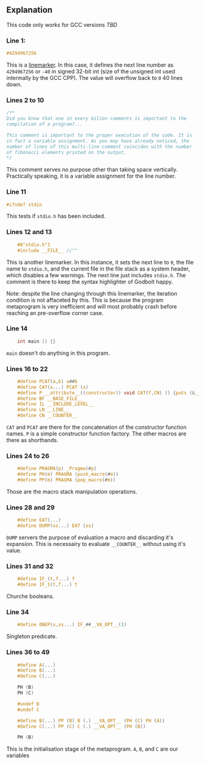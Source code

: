 ## Explanation

This code only works for GCC versions *TBD*



### Line 1:
```C
#4294967256
```
This is a [linemarker](https://gcc.gnu.org/onlinedocs/cpp/Preprocessor-Output.html). In this case, it defines the next line number as `4294967256` or `-40` in signed 32-bit int (size of the unsigned int used intermally by the GCC CPP). The value will overflow back to `0` 40 lines down.

### Lines 2 to 10
```C
/**
Did you know that one in every bilion comments is important to the 
compilation of a program?... 

This comment is important to the proper execution of the code. It is
in fact a variable assignment. As you may have already noticed, the
number of lines of this multi-line comment coincides with the number 
of fibonacci elements printed on the output. 
*/
```
This comment serves no purpose other than taking space vertically. Practically speaking, it is a variable assignment for the line number.

### Line 11
```C
#ifndef stdin
```
This tests if `stdio.h` has been included.

### Lines 12 and 13
```C
    #0"stdio.h"3
    #include __FILE__ //""
```
This is another linemarker. In this instance, it sets the next line to `0`, the file name to `stdio.h`, and the current file in the file stack as a system header, which disables a few warnings.
The next line just includes `stdio.h`. The comment is there to keep the syntax highlighter of Godbolt happy.

Note: despite the line changing through this linemarker, the iteration condition is not affaceted by this. This is because the program metaprogram is very inefficient and will most probably crash before reaching an pre-overflow corner case.

### Line 14
```C
    int main () {}
```
`main` doesn't do anything in this program.

### Lines 16 to 22
```C
    #define PCAT(a,b) a##b
    #define CAT(x...) PCAT (x)
    #define P __attribute__((constructor)) void CAT(f,CN) () {puts (&__func__[1]);} 
    #define BF __BASE_FILE__
    #define IL __INCLUDE_LEVEL__
    #define LN __LINE__
    #define CN __COUNTER__
```
`CAT` and `PCAT` are there for the concatenation of the constructor function names.
`P` is a simple constructor function factory.
The other macros are there as shorthands.

### Lines 24 to 26
```C
    #define PRAGMA(p) _Pragma(#p)
    #define PH(m) PRAGMA (push_macro(#m))
    #define PP(m) PRAGMA (pop_macro(#m))
```
Those are the macro stack manipulation operations.

### Lines 28 and 29
```C
    #define EAT(...)
    #define DUMP(xs...) EAT (xs)
```
`DUMP` servers the purpose of evaluation a macro and discarding it's expansion. This is necessairy to evaluate `__COUNTER__` without using it's value.

### Lines 31 and 32
```C
    #define IF_(t,f...) f
    #define IF_1(t,f...) t
```
Churche booleans.

### Line 34
```C
    #define ONEP(x,xs...) IF_##__VA_OPT__(1)
```
Singleton predicate.

### Lines 36 to 49
```C
    #define A(...) 
    #define B(...)
    #define C(...)

    PH (B)
    PH (C)

    #undef B
    #undef C

    #define B(...) PP (B) B (.) __VA_OPT__ (PH (C) PH (A))
    #define C(...) PP (C) C (.) __VA_OPT__ (PH (B))

    PH (B)
```
This is the initialisation stage of the metaprogram. `A`, `B`, and `C` are our variables  

